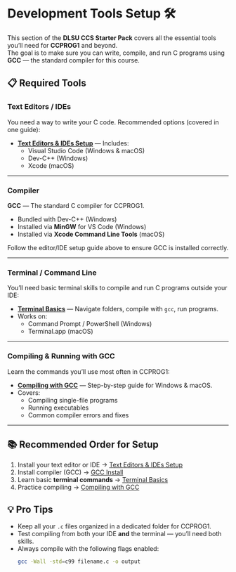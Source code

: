 # Development Tools Setup 🛠

This section of the **DLSU CCS Starter Pack** covers all the essential tools you’ll need for **CCPROG1** and beyond.  
The goal is to make sure you can write, compile, and run C programs using **GCC** — the standard compiler for this course.

## 📋 Required Tools

### Text Editors / IDEs

You need a way to write your C code. Recommended options (covered in one guide):

- **[Text Editors & IDEs Setup](./text-editors.md)** — Includes:
  - Visual Studio Code (Windows & macOS)
  - Dev-C++ (Windows)
  - Xcode (macOS)

---

### Compiler

**GCC** — The standard C compiler for CCPROG1.

- Bundled with Dev-C++ (Windows)
- Installed via **MinGW** for VS Code (Windows)
- Installed via **Xcode Command Line Tools** (macOS)

Follow the editor/IDE setup guide above to ensure GCC is installed correctly.

---

### Terminal / Command Line

You’ll need basic terminal skills to compile and run C programs outside your IDE:

- **[Terminal Basics](./terminal-basics.md)** — Navigate folders, compile with `gcc`, run programs.
- Works on:
  - Command Prompt / PowerShell (Windows)
  - Terminal.app (macOS)

---

### Compiling & Running with GCC

Learn the commands you’ll use most often in CCPROG1:

- **[Compiling with GCC](./compiler.md)** — Step-by-step guide for Windows & macOS.
- Covers:
  - Compiling single-file programs
  - Running executables
  - Common compiler errors and fixes

---

## 📚 Recommended Order for Setup

1. Install your text editor or IDE → [Text Editors & IDEs Setup](./text-editors.md)
2. Install compiler (GCC) → [GCC Install](./compiler-install.md)
3. Learn basic **terminal commands** → [Terminal Basics](./terminal-basics.md)
4. Practice compiling → [Compiling with GCC](./compiler.md)

## 💡 Pro Tips

- Keep all your `.c` files organized in a dedicated folder for CCPROG1.
- Test compiling from both your IDE **and** the terminal — you’ll need both skills.
- Always compile with the following flags enabled:
  ```bash
  gcc -Wall -std=c99 filename.c -o output
  ```
